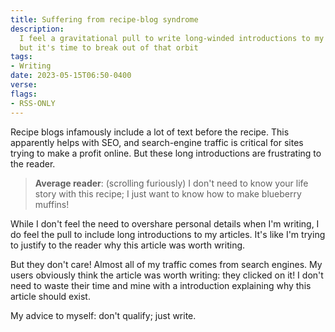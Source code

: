```yaml
---
title: Suffering from recipe-blog syndrome
description:
  I feel a gravitational pull to write long-winded introductions to my articles,
  but it's time to break out of that orbit
tags:
- Writing
date: 2023-05-15T06:50-0400
verse:
flags:
- RSS-ONLY
---
```


Recipe blogs infamously include a lot of text before the recipe. This apparently
helps with SEO, and search-engine traffic is critical for sites trying to make a
profit online. But these long introductions are frustrating to the reader.

> **Average reader**: (scrolling furiously) I don't need to know your life story
> with this recipe; I just want to know how to make blueberry muffins!

While I don't feel the need to overshare personal details when I'm writing, I do
feel the pull to include long introductions to my articles. It's like I'm trying
to justify to the reader why this article was worth writing.

But they don't care! Almost all of my traffic comes from search engines. My
users obviously think the article was worth writing: they clicked on it! I don't
need to waste their time and mine with a introduction explaining why this
article should exist.

My advice to myself: don't qualify; just write.
